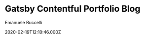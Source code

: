 ---
title: Gatsby Contentful Portfolio Blog
github: https://github.com/escapemanuele/gatsby-contentful-blog-portfolio
demo: https://gatsby-contentful-portfolio-blog.netlify.app/
author: Emanuele Buccelli
ssg:
  - Gatsby
cms:
  - Contentful
css:
  - Scss
category:
  - Blog
  - Portfolio
date: 2020-02-19T12:10:46.000Z
description: A Gatsby starter for a portfolio with a blog, using Contentful as the CMS
draft: true
publish_date: '2020-02-14T08:53:47Z'
update_date: '2020-08-06T12:39:49Z'
github_star: 25
github_fork: 17
---